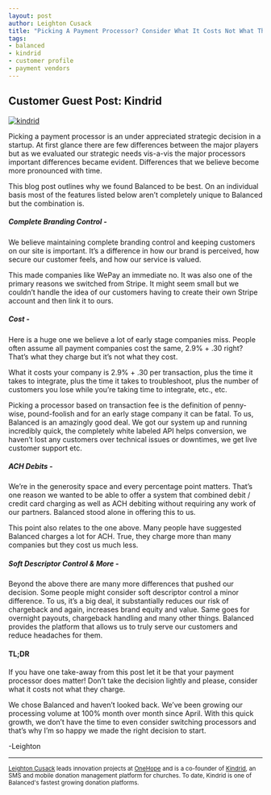 ```yaml
---
layout: post
author: Leighton Cusack
title: "Picking A Payment Processor? Consider What It Costs Not What They Charge"
tags:
- balanced
- kindrid
- customer profile
- payment vendors
---
```


## Customer Guest Post: Kindrid
<a href="https://kindrid.com/"><img style="display:block;margin-left:auto;margin-right:auto" alt="kindrid" src="http://i.imgur.com/u46leEq.png"></a>

Picking a payment processor is an under appreciated strategic decision in a startup. At first glance there are few differences between the major players but as we evaluated our strategic needs vis-a-vis the major processors important differences became evident. Differences that we believe become more pronounced with time. 

This blog post outlines why we found Balanced to be best. On an individual basis most of the features listed below aren’t completely unique to Balanced but the combination is.

##### Complete Branding Control - 
We believe maintaining complete branding control and keeping customers on our site is important. It’s a difference in how our brand is perceived, how secure our customer feels, and how our service is valued. 

This made companies like WePay an immediate no. It was also one of the primary reasons we switched from Stripe. It might seem small but we couldn’t handle the idea of our customers having to create their own Stripe account and then link it to ours. 

##### Cost - 
Here is a huge one we believe a lot of early stage companies miss. People often assume all payment companies cost the same, 2.9% + .30 right? That’s what they charge but it’s not what they cost. 

What it costs your company is 2.9% + .30 per transaction, plus the time it takes to integrate, plus the time it takes to troubleshoot, plus the number of customers you lose while you’re taking time to integrate, etc., etc. 

Picking a processor based on transaction fee is the definition of penny-wise, pound-foolish and for an early stage company it can be fatal. To us, Balanced is an amazingly good deal. We got our system up and running incredibly quick, the completely white labeled API helps conversion, we haven’t lost any customers over technical issues or downtimes, we get live customer support etc. 

##### ACH Debits - 
We’re in the generosity space and every percentage point matters. That’s one reason we wanted to be able to offer a system that combined debit / credit card charging as well as ACH debiting without requiring any work of our partners. Balanced stood alone in offering this to us. 

This point also relates to the one above. Many people have suggested Balanced charges a lot for ACH. True, they charge more than many companies but they cost us much less. 

##### Soft Descriptor Control & More - 
Beyond the above there are many more differences that pushed our decision. Some people might consider soft descriptor control a minor difference. To us, it’s a big deal, it substantially reduces our risk of chargeback and again, increases brand equity and value. Same goes for overnight payouts, chargeback handling and many other things. Balanced provides the platform that allows us to truly serve our customers and reduce headaches for them.
 
#### TL;DR
If you have one take-away from this post let it be that your payment processor does matter! Don’t take the decision lightly and please, consider what it costs not what they charge. 

We chose Balanced and haven’t looked back. We’ve been growing our processing volume at 100% month over month since April. With this quick growth, we don’t have the time to even consider switching processors and that’s why I’m so happy we made the right decision to start. 

-Leighton
  
---

<small>[Leighton Cusack](https://twitter.com/lay2000lbs) leads innovation projects at [OneHope](http://onehope.net/) and is a co-founder of [Kindrid](https://kindrid.com/), an SMS and mobile donation management platform for churches. To date, Kindrid is one of Balanced's fastest growing donation platforms.</small>
